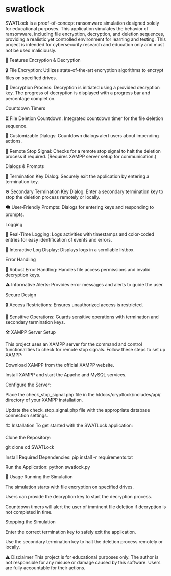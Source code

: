# swatlock

SWATLock is a proof-of-concept ransomware simulation designed solely for educational purposes. This application simulates the behavior of ransomware, including file encryption, decryption, and deletion sequences, providing a realistic yet controlled environment for learning and testing. This project is intended for cybersecurity research and education only and must not be used maliciously.

🚀 Features
Encryption & Decryption

🔒 File Encryption: Utilizes state-of-the-art encryption algorithms to encrypt files on specified drives.

🔑 Decryption Process: Decryption is initiated using a provided decryption key. The progress of decryption is displayed with a progress bar and percentage completion.


Countdown Timers

⏳ File Deletion Countdown: Integrated countdown timer for the file deletion sequence.

🔔 Customizable Dialogs: Countdown dialogs alert users about impending actions.

🛑 Remote Stop Signal: Checks for a remote stop signal to halt the deletion process if required. (Requires XAMPP server setup for communication.)


Dialogs & Prompts

🚪 Termination Key Dialog: Securely exit the application by entering a termination key.

⚙️ Secondary Termination Key Dialog: Enter a secondary termination key to stop the deletion process remotely or locally.

🗨️ User-Friendly Prompts: Dialogs for entering keys and responding to prompts.


Logging

📝 Real-Time Logging: Logs activities with timestamps and color-coded entries for easy identification of events and errors.

📜 Interactive Log Display: Displays logs in a scrollable listbox.


Error Handling

🚧 Robust Error Handling: Handles file access permissions and invalid decryption keys.

⚠️ Informative Alerts: Provides error messages and alerts to guide the user.


Secure Design

🔒 Access Restrictions: Ensures unauthorized access is restricted.

🔑 Sensitive Operations: Guards sensitive operations with termination and secondary termination keys.


🛠️ XAMPP Server Setup

This project uses an XAMPP server for the command and control functionalities to check for remote stop signals. Follow these steps to set up XAMPP:

Download XAMPP from the official XAMPP website.

Install XAMPP and start the Apache and MySQL services.

Configure the Server:

Place the check_stop_signal.php file in the htdocs/cryptlock/includes/api/ directory of your XAMPP installation.

Update the check_stop_signal.php file with the appropriate database connection settings.

🏗️ Installation
To get started with the SWATLock application:

Clone the Repository:

git clone <repository-url>
cd SWATLock

Install Required Dependencies:
pip install -r requirements.txt

Run the Application:
python swatlock.py


🎯 Usage
Running the Simulation

The simulation starts with file encryption on specified drives.

Users can provide the decryption key to start the decryption process.

Countdown timers will alert the user of imminent file deletion if decryption is not completed in time.

Stopping the Simulation

Enter the correct termination key to safely exit the application.

Use the secondary termination key to halt the deletion process remotely or locally.


⚠️ Disclaimer
This project is for educational purposes only. The author is not responsible for any misuse or damage caused by this software. Users are fully accountable for their actions.
